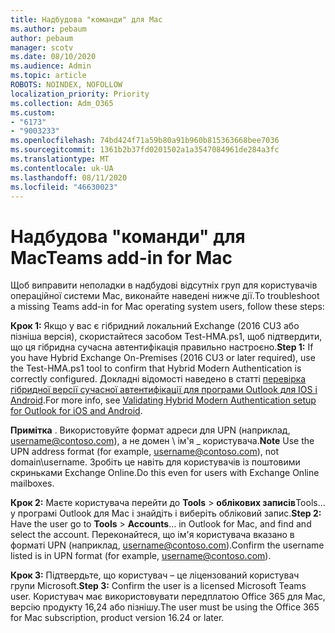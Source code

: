 ```yaml
---
title: Надбудова "команди" для Mac
ms.author: pebaum
author: pebaum
manager: scotv
ms.date: 08/10/2020
ms.audience: Admin
ms.topic: article
ROBOTS: NOINDEX, NOFOLLOW
localization_priority: Priority
ms.collection: Adm_O365
ms.custom:
- "6173"
- "9003233"
ms.openlocfilehash: 74bd424f71a59b80a91b960b815363668bee7036
ms.sourcegitcommit: 1361b2b37fd0201502a1a3547084961de284a3fc
ms.translationtype: MT
ms.contentlocale: uk-UA
ms.lasthandoff: 08/11/2020
ms.locfileid: "46630023"
---
```

# <a name="teams-add-in-for-mac"></a><span data-ttu-id="f50a4-102">Надбудова "команди" для Mac</span><span class="sxs-lookup"><span data-stu-id="f50a4-102">Teams add-in for Mac</span></span>

<span data-ttu-id="f50a4-103">Щоб виправити неполадки в надбудові відсутніх груп для користувачів операційної системи Mac, виконайте наведені нижче дії.</span><span class="sxs-lookup"><span data-stu-id="f50a4-103">To troubleshoot a missing Teams add-in for Mac operating system users, follow these steps:</span></span>

<span data-ttu-id="f50a4-104">**Крок 1:** Якщо у вас є гібридний локальний Exchange (2016 CU3 або пізніша версія), скористайтеся засобом Test-HMA.ps1, щоб підтвердити, що ця гібридна сучасна автентифікація правильно настроєно.</span><span class="sxs-lookup"><span data-stu-id="f50a4-104">**Step 1:** If you have Hybrid Exchange On-Premises (2016 CU3 or later required), use the Test-HMA.ps1 tool to confirm that Hybrid Modern Authentication is correctly configured.</span></span> <span data-ttu-id="f50a4-105">Докладні відомості наведено в статті [перевірка гібридної версії сучасної автентифікації для програми Outlook для IOS і Android](https://aka.ms/AA980zq).</span><span class="sxs-lookup"><span data-stu-id="f50a4-105">For more info, see [Validating Hybrid Modern Authentication setup for Outlook for iOS and Android](https://aka.ms/AA980zq).</span></span>  

<span data-ttu-id="f50a4-106">**Примітка** . Використовуйте формат адреси для UPN (наприклад, [username@contoso.com](mailto:username@contoso.com)), а не домен \ ім'я _ користувача.</span><span class="sxs-lookup"><span data-stu-id="f50a4-106">**Note** Use the UPN address format (for example, [username@contoso.com](mailto:username@contoso.com)), not domain\username.</span></span> <span data-ttu-id="f50a4-107">Зробіть це навіть для користувачів із поштовими скриньками Exchange Online.</span><span class="sxs-lookup"><span data-stu-id="f50a4-107">Do this even for users with Exchange Online mailboxes.</span></span>

<span data-ttu-id="f50a4-108">**Крок 2:** Маєте користувача перейти до **Tools**  >  **облікових записів**Tools... у програмі Outlook для Mac і знайдіть і виберіть обліковий запис.</span><span class="sxs-lookup"><span data-stu-id="f50a4-108">**Step 2:** Have the user go to **Tools** > **Accounts**... in Outlook for Mac, and find and select the account.</span></span> <span data-ttu-id="f50a4-109">Переконайтеся, що ім'я користувача вказано в форматі UPN (наприклад, [username@contoso.com](mailto:username@contoso.com)).</span><span class="sxs-lookup"><span data-stu-id="f50a4-109">Confirm the username listed is in UPN format (for example, [username@contoso.com](mailto:username@contoso.com)).</span></span>

<span data-ttu-id="f50a4-110">**Крок 3:** Підтвердьте, що користувач – це ліцензований користувач групи Microsoft.</span><span class="sxs-lookup"><span data-stu-id="f50a4-110">**Step 3:** Confirm the user is a licensed Microsoft Teams user.</span></span> <span data-ttu-id="f50a4-111">Користувач має використовувати передплатою Office 365 для Mac, версію продукту 16,24 або пізнішу.</span><span class="sxs-lookup"><span data-stu-id="f50a4-111">The user must be using the Office 365 for Mac subscription, product version 16.24 or later.</span></span>